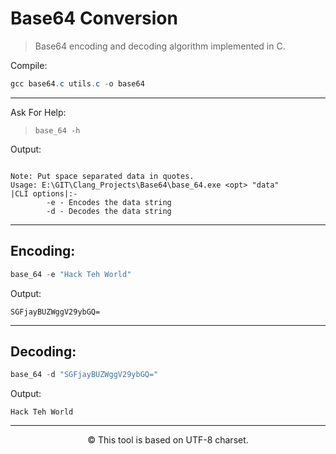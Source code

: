 # Base64 Conversion

>Base64 encoding and decoding algorithm implemented in C.

Compile:

```powershell
gcc base64.c utils.c -o base64
```
---
Ask For Help:

>```base_64 -h```

Output:

```

Note: Put space separated data in quotes.
Usage: E:\GIT\Clang_Projects\Base64\base_64.exe <opt> "data"
|CLI options|:-
        -e - Encodes the data string
        -d - Decodes the data string
```
---
## Encoding:
```powershell
base_64 -e "Hack Teh World"
```
Output:
```
SGFjayBUZWggV29ybGQ=
```
---
## Decoding:
```powershell
base_64 -d "SGFjayBUZWggV29ybGQ="
```
Output:
```
Hack Teh World
```
___
<p align=center>&copy; This tool is based on UTF-8 charset.</p>